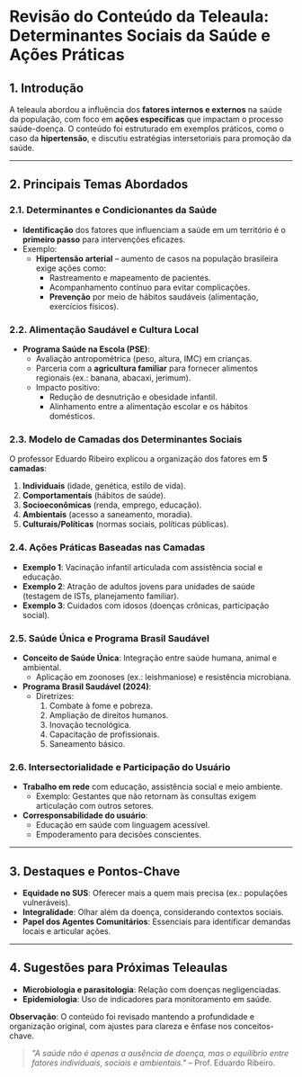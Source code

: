 # **Revisão do Conteúdo da Teleaula: Determinantes Sociais da Saúde e Ações Práticas**  

## **1. Introdução**  
A teleaula abordou a influência dos **fatores internos e externos** na saúde da população, com foco em **ações específicas** que impactam o processo saúde-doença. O conteúdo foi estruturado em exemplos práticos, como o caso da **hipertensão**, e discutiu estratégias intersetoriais para promoção da saúde.  

---

## **2. Principais Temas Abordados**  

### **2.1. Determinantes e Condicionantes da Saúde**  
- **Identificação** dos fatores que influenciam a saúde em um território é o **primeiro passo** para intervenções eficazes.  
- Exemplo:  
  - **Hipertensão arterial** – aumento de casos na população brasileira exige ações como:  
    - Rastreamento e mapeamento de pacientes.  
    - Acompanhamento contínuo para evitar complicações.  
    - **Prevenção** por meio de hábitos saudáveis (alimentação, exercícios físicos).  

### **2.2. Alimentação Saudável e Cultura Local**  
- **Programa Saúde na Escola (PSE)**:  
  - Avaliação antropométrica (peso, altura, IMC) em crianças.  
  - Parceria com a **agricultura familiar** para fornecer alimentos regionais (ex.: banana, abacaxi, jerimum).  
  - Impacto positivo:  
    - Redução de desnutrição e obesidade infantil.  
    - Alinhamento entre a alimentação escolar e os hábitos domésticos.  

### **2.3. Modelo de Camadas dos Determinantes Sociais**  
O professor Eduardo Ribeiro explicou a organização dos fatores em **5 camadas**:  
1. **Individuais** (idade, genética, estilo de vida).  
2. **Comportamentais** (hábitos de saúde).  
3. **Socioeconômicas** (renda, emprego, educação).  
4. **Ambientais** (acesso a saneamento, moradia).  
5. **Culturais/Políticas** (normas sociais, políticas públicas).  

### **2.4. Ações Práticas Baseadas nas Camadas**  
- **Exemplo 1**: Vacinação infantil articulada com assistência social e educação.  
- **Exemplo 2**: Atração de adultos jovens para unidades de saúde (testagem de ISTs, planejamento familiar).  
- **Exemplo 3**: Cuidados com idosos (doenças crônicas, participação social).  

### **2.5. Saúde Única e Programa Brasil Saudável**  
- **Conceito de Saúde Única**: Integração entre saúde humana, animal e ambiental.  
  - Aplicação em zoonoses (ex.: leishmaniose) e resistência microbiana.  
- **Programa Brasil Saudável (2024)**:  
  - Diretrizes:  
    1. Combate à fome e pobreza.  
    2. Ampliação de direitos humanos.  
    3. Inovação tecnológica.  
    4. Capacitação de profissionais.  
    5. Saneamento básico.  

### **2.6. Intersectorialidade e Participação do Usuário**  
- **Trabalho em rede** com educação, assistência social e meio ambiente.  
  - Exemplo: Gestantes que não retornam às consultas exigem articulação com outros setores.  
- **Corresponsabilidade do usuário**:  
  - Educação em saúde com linguagem acessível.  
  - Empoderamento para decisões conscientes.  

---

## **3. Destaques e Pontos-Chave**  
- **Equidade no SUS**: Oferecer mais a quem mais precisa (ex.: populações vulneráveis).  
- **Integralidade**: Olhar além da doença, considerando contextos sociais.  
- **Papel dos Agentes Comunitários**: Essenciais para identificar demandas locais e articular ações.  

---

## **4. Sugestões para Próximas Teleaulas**  
- **Microbiologia e parasitologia**: Relação com doenças negligenciadas.  
- **Epidemiologia**: Uso de indicadores para monitoramento em saúde.  

**Observação**: O conteúdo foi revisado mantendo a profundidade e organização original, com ajustes para clareza e ênfase nos conceitos-chave.  

> *"A saúde não é apenas a ausência de doença, mas o equilíbrio entre fatores individuais, sociais e ambientais."* – Prof. Eduardo Ribeiro.